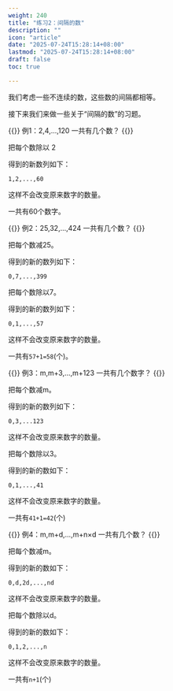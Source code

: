 ```yaml
---
weight: 240
title: "练习2：间隔的数"
description: ""
icon: "article"
date: "2025-07-24T15:28:14+08:00"
lastmod: "2025-07-24T15:28:14+08:00"
draft: false
toc: true

---
```

我们考虑一些不连续的数，这些数的间隔都相等。

接下来我们来做一些关于“间隔的数”的习题。

{{<alert context="primary">}}
例1：2,4,...,120     一共有几个数？
{{</alert>}}

把每个数除以 2 

得到的新数列如下：

`1,2,...,60 `     

这样不会改变原来数字的数量。

一共有60个数字。

{{<alert context="primary">}}
例2：25,32,...,424     一共有几个数？
{{</alert>}}

把每个数减25。

得到的新的数列如下：

`0,7,...,399`

把每个数除以7。

得到的新的数列如下：

`0,1,...,57`

这样不会改变原来数字的数量。

一共有`57+1=58`(个)。

{{<alert context="primary">}}
例3：m,m+3,...,m+123     一共有几个数字？
{{</alert>}}

把每个数减m。

得到的新的数列如下：

`0,3,...123`

这样不会改变原来数字的数量。

把每个数除以3。

得到的新的数如下：

`0,1,...,41`

这样不会改变原来数字的数量。

一共有`41+1=42`(个)


{{<alert context="primary">}}
例4：m,m+d,...,m+n×d     一共有几个数？
{{</alert>}}

把每个数减m。

得到的新的数如下：

`0,d,2d,...,nd`

这样不会改变原来数字的数量。

把每个数除以d。

得到的新的数如下：

`0,1,2,...,n`

这样不会改变原来数字的数量。

一共有`n+1`(个)